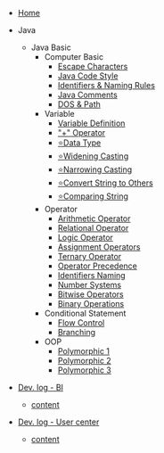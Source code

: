 - [Home](/) 

[//]: # (- [Java]&#40;/zh-cn/Java/java.md&#41;)
- Java
    - Java Basic
      - Computer Basic
        - [Escape Characters](/zh-cn/Java/1.Java-Basic/1.Computer-Basic/1.Escape-Characters.md)
        - [Java Code Style](/zh-cn/Java/1.Java-Basic/1.Computer-Basic/2.Java-Code-Style.md)
        - [Identifiers & Naming Rules](/zh-cn/Java/1.Java-Basic/1.Computer-Basic/3.Identifiers&Naming-Rules.md)
        - [Java Comments](/zh-cn/Java/1.Java-Basic/1.Computer-Basic/4.Java-Comments.md)
        - [DOS & Path](/zh-cn/Java/1.Java-Basic/1.Computer-Basic/5.DOS&Path.md)
      - Variable
        - [Variable Definition](/zh-cn/Java/1.Java-Basic/2.Variable/1.Variable-Definition.md)
        - ["+" Operator](/zh-cn/Java/1.Java-Basic/2.Variable/2.+operator.md)
        - [⭐Data Type](/zh-cn/Java/1.Java-Basic/2.Variable/3.Data-Type.md)
        - [⭐Widening Casting](/zh-cn/Java/1.Java-Basic/2.Variable/4.Widening-Casting.md)
        - [⭐Narrowing Casting](/zh-cn/Java/1.Java-Basic/2.Variable/5.Narrowing-Casting.md)
        - [⭐Convert String to Others](/zh-cn/Java/1.Java-Basic/2.Variable/6.String-Convert-other.md)
        - [⭐Comparing String](/zh-cn/Java/1.Java-Basic/2.Variable/7.Compare-String.md)
      - Operator
        - [Arithmetic Operator](/zh-cn/Java/1.Java-Basic/3.Operator/1.Arithmetic-Operator.md)
        - [Relational Operator](/zh-cn/Java/1.Java-Basic/3.Operator/2.Relational-Operator.md)
        - [Logic Operator](/zh-cn/Java/1.Java-Basic/3.Operator/3.Logic-Operator.md)
        - [Assignment Operators](/zh-cn/Java/1.Java-Basic/3.Operator/4.Assignment-Operators.md)
        - [Ternary Operator](/zh-cn/Java/1.Java-Basic/3.Operator/5.Ternary-Operator.md)
        - [Operator Precedence](/zh-cn/Java/1.Java-Basic/3.Operator/6.Operator-Precedence.md)
        - [Identifiers Naming](/zh-cn/Java/1.Java-Basic/3.Operator/7.Identifiers-naming.md)
        - [Number Systems](/zh-cn/Java/1.Java-Basic/3.Operator/8.Number-Systems.md)
        - [Bitwise Operators](/zh-cn/Java/1.Java-Basic/3.Operator/9.Bitwise-Operators.md)
        - [Binary Operations](/zh-cn/Java/1.Java-Basic/3.Operator/10.Binary-Operations.md)
      - Conditional Statement
        - [Flow Control](/zh-cn/Java/1.Java-Basic/4.Conditional-Statement/1.Flow-control.md)
        - [Branching](/zh-cn/Java/1.Java-Basic/4.Conditional-Statement/2.Branching.md)
      - OOP
          - [Polymorphic 1](/zh-cn/Java/1.Java-Basic/7.OOP/Polymorphic-1.md)
          - [Polymorphic 2](/zh-cn/Java/1.Java-Basic/7.OOP/Polymorphic-2.md)
          - [Polymorphic 3](/zh-cn/Java/1.Java-Basic/7.OOP/Polymorphic-3.md)
        
- [Dev. log - BI](/zh-cn/BI/home.md)

  - [content](/zh-cn/BI/content.md)


- [Dev. log - User center ](/zh-cn/UserCenter/home.md)

  - [content](/zh-cn/UserCenter/content.md)

